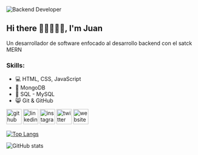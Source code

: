 ![Backend Developer](https://github.com/juansacok/juansacok/blob/main/%7BJuansacOk%7Dbanner.png?raw=true)

## Hi there 👋🏻👨🏻‍💻, I'm Juan

Un desarrollador de software enfocado al desarrollo backend con el satck MERN

### Skills:
* 💻 HTML, CSS, JavaScript
* 🌳 MongoDB
* 🕋 SQL - MySQL
* 😸 Git & GitHub

[<img src='https://cdn.jsdelivr.net/npm/simple-icons@3.0.1/icons/github.svg' alt='github' height='40'>](https://github.com/juansacok)  [<img src='https://cdn.jsdelivr.net/npm/simple-icons@3.0.1/icons/linkedin.svg' alt='linkedin' height='40'>](https://www.linkedin.com/in/juansacok/)  [<img src='https://cdn.jsdelivr.net/npm/simple-icons@3.0.1/icons/instagram.svg' alt='instagram' height='40'>](https://www.instagram.com/juansacok/)  [<img src='https://cdn.jsdelivr.net/npm/simple-icons@3.0.1/icons/twitter.svg' alt='twitter' height='40'>](https://twitter.com/JuansacOk)  [<img src='https://cdn.jsdelivr.net/npm/simple-icons@3.0.1/icons/icloud.svg' alt='website' height='40'>](https://juansacok.github.io/)  

[![Top Langs](https://github-readme-stats.vercel.app/api/top-langs/?username=juansacok)](https://github.com/anuraghazra/github-readme-stats)

![GitHub stats](https://github-readme-stats.vercel.app/api?username=juansacok&show_icons=true)  

